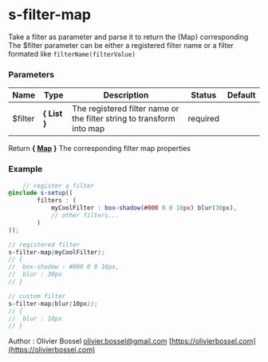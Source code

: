# s-filter-map

Take a filter as parameter and parse it to return the {Map} corresponding
The $filter parameter can be either a registered filter name or a filter formated like `filterName(filterValue)`



### Parameters
Name  |  Type  |  Description  |  Status  |  Default
------------  |  ------------  |  ------------  |  ------------  |  ------------
$filter  |  **{ List<String> }**  |  The registered filter name or the filter string to transform into map  |  required  |

Return **{ [Map](http://www.sass-lang.com/documentation/file.SASS_REFERENCE.html#maps) }** The corresponding filter map properties

### Example
```scss
	// register a filter
@include s-setup((
		filters : (
			myCoolFilter : box-shadow(#000 0 0 10px) blur(30px),
			// other filters...
		)
));

// registered filter
s-filter-map(myCoolFilter);
// {
// 	box-shadow : #000 0 0 10px,
// 	blur : 30px
// }

// custom filter
s-filter-map(blur(10px));
// {
// 	blur : 10px
// }
```
Author : Olivier Bossel [olivier.bossel@gmail.com](mailto:olivier.bossel@gmail.com) [https://olivierbossel.com](https://olivierbossel.com)